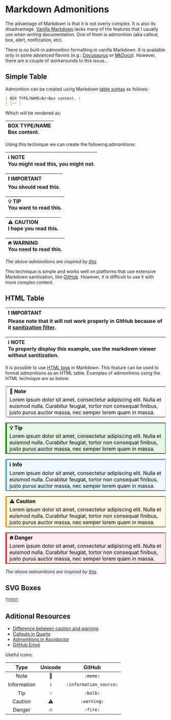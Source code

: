 # Markdown Admonitions

The advantage of Markdown is that it is not overly complex. It is also its disadvantage. [Vanilla Markdown](https://daringfireball.net/projects/markdown/) lacks many of the features that I usually use when writing documentation. One of them is admonition (aka callout, box, alert, notification, etc).

There is no built-in admonition formatting in vanilla Markdown. It is available only in some advanced flavors (e.g.: [Docusaurus](https://docusaurus.io/docs/markdown-features/admonitions) or [MkDocs](https://squidfunk.github.io/mkdocs-material/reference/admonitions/)). However, there are a couple of workarounds to this issue...
## Simple Table

Admonition can be created using Markdown [table syntax](https://www.markdownguide.org/extended-syntax/#tables) as follows: 

```markdown
| BOX TYPE/NAME<br>Box content. |
| :-- |
```

Which will be rendered as:

| BOX TYPE/NAME<br>Box content. |
| :-- |

Using this technique we can create the following admonitions:

| ℹ️ NOTE<br>You might read this, you might not. |
| :-- |

| ❗ IMPORTANT<br>You should read this. |
| :-- |

| 💡 TIP<br>You want to read this. |
| :-- |

| ⚠️ CAUTION<br>I hope you read this. |
| :-- |

| 🔥 WARNING<br>You need to read this. |
| :-- |

_The above admonitions are inspired by [this](https://github.com/elviswolcott/remark-admonitions#infima-docusaurus-v2)._

This technique is simple and works well on platforms that use extensive Markdown sanitization, like [GitHub](https://github.com/github/markup). However, it is difficult to use it with more complex content.

## HTML Table

| ❗ IMPORTANT<br>Please note that it will not work properly in GitHub because of it [sanitization filter](https://github.com/github/markup). |
| :-- |

| ℹ️ NOTE<br>To properly display this example, use the markdown viewer without sanitization. |
| :-- |

It is possible to use [HTML tags](https://www.markdownguide.org/basic-syntax/#html) in Markdown. This feature can be used to format admonitions as an HTML table. Examples of admonitions using the HTML technique are as below:

<table style="background-color:#FDFDFE;color:black;border-style:solid;border-color:#D4D5D8;border-width:thin;border-left-width:thick;">
<tr align= "left"><th>📝 Note</th></tr>
<tr><td>Lorem ipsum dolor sit amet, consectetur adipiscing elit. Nulla et euismod nulla. Curabitur feugiat, tortor non consequat finibus, justo purus auctor massa, nec semper lorem quam in massa.</td></tr> 
</table>

<table style="background-color:#E6F6E6;color:black;border-style:solid;border-color:#009400;border-width:thin;border-left-width:thick;">
<tr align= "left"><th>💡 Tip</th></tr>
<tr><td>Lorem ipsum dolor sit amet, consectetur adipiscing elit. Nulla et euismod nulla. Curabitur feugiat, tortor non consequat finibus, justo purus auctor massa, nec semper lorem quam in massa.</td></tr> 
</table>

<table style="background-color:#EEF9FD;color:black;border-style:solid;border-color:#4CB3D4;border-width:thin;border-left-width:thick;">
<tr align= "left"><th>ℹ️ Info</th></tr>
<tr><td>Lorem ipsum dolor sit amet, consectetur adipiscing elit. Nulla et euismod nulla. Curabitur feugiat, tortor non consequat finibus, justo purus auctor massa, nec semper lorem quam in massa.</td></tr> 
</table>

<table style="background-color:#FFF8E6;color:black;border-style:solid;border-color:#E6A700;border-width:thin;border-left-width:thick;">
<tr align= "left"><th>⚠️ Caution</th></tr>
<tr><td>Lorem ipsum dolor sit amet, consectetur adipiscing elit. Nulla et euismod nulla. Curabitur feugiat, tortor non consequat finibus, justo purus auctor massa, nec semper lorem quam in massa.</td></tr> 
</table>

<table style="background-color:#FFEBEC;color:black;border-style:solid;border-color:#E13238;border-width:thin;border-left-width:thick;">
<tr align= "left"><th>🔥 Danger</th></tr>
<tr><td>Lorem ipsum dolor sit amet, consectetur adipiscing elit. Nulla et euismod nulla. Curabitur feugiat, tortor non consequat finibus, justo purus auctor massa, nec semper lorem quam in massa.</td></tr> 
</table>

_The above admonitions are inspired by [this](https://github.com/elviswolcott/remark-admonitions#classic-docusaurus-v1)._

## SVG Boxes

TODO

## Aditional Resources

- [Difference between caution and warning](https://www.differencebetween.com/difference-between-caution-and-vs-warning/)
- [Callouts in Quarto](https://quarto.org/docs/authoring/callouts.html)
- [Admonitions in Asciidoctor](https://docs.asciidoctor.org/asciidoc/latest/blocks/admonitions/)
- [GitHub Emoji](https://github.com/ikatyang/emoji-cheat-sheet/blob/master/README.md)

Useful icons:

| Type        | Unicode | GitHub |
| :---------: | :-----: | :----: |
| Note        | 📝       | `:memo:` |
| Information | ℹ️       | `:information_source:` |
| Tip         | 💡       | `:bulb:` |
| Caution     | ⚠️       | `:warning:` |
| Danger      | 🔥       | `:fire:` |
